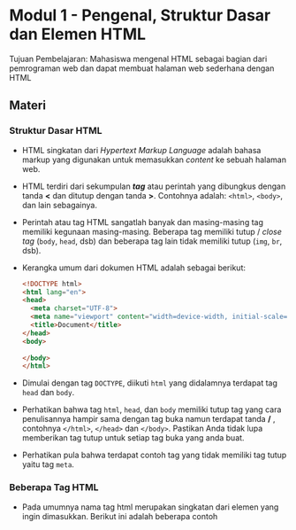 # Modul 1 - Pengenal, Struktur Dasar dan Elemen HTML

Tujuan Pembelajaran: Mahasiswa mengenal HTML sebagai bagian dari pemrograman web dan dapat membuat halaman web sederhana dengan HTML

## Materi

### Struktur Dasar HTML
* HTML singkatan dari _Hypertext Markup Language_ adalah bahasa markup yang digunakan untuk memasukkan _content_ ke sebuah halaman web.

* HTML terdiri dari sekumpulan ___tag___ atau perintah yang dibungkus dengan tanda __<__ dan ditutup dengan tanda __>__. Contohnya adalah: `<html>`, `<body>`, dan lain sebagainya.

* Perintah atau tag HTML sangatlah banyak dan masing-masing tag memiliki kegunaan masing-masing. Beberapa tag memiliki tutup / _close tag_ (`body`, `head`, dsb) dan beberapa tag lain tidak memiliki tutup (`img`, `br`, dsb).

* Kerangka umum dari dokumen HTML adalah sebagai berikut:

  ```html
  <!DOCTYPE html>
  <html lang="en">
  <head>
    <meta charset="UTF-8">
    <meta name="viewport" content="width=device-width, initial-scale=1.0">
    <title>Document</title>
  </head>
  <body>
    
  </body>
  </html>
  ```
  
* Dimulai dengan tag `DOCTYPE`, diikuti `html` yang didalamnya terdapat tag `head` dan `body`.

* Perhatikan bahwa tag `html`, `head`, dan `body` memiliki tutup tag yang cara penulisannya hampir sama dengan tag buka namun terdapat tanda __/__ , contohnya `</html>`, `</head>` dan `</body>`. Pastikan Anda tidak lupa memberikan tag tutup untuk setiap tag buka yang anda buat.

* Perhatikan pula bahwa terdapat contoh tag yang tidak memiliki tag tutup yaitu tag `meta`.

### Beberapa Tag HTML

* Pada umumnya nama tag html merupakan singkatan dari elemen yang ingin dimasukkan. Berikut ini adalah beberapa contoh 